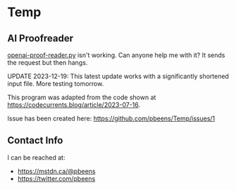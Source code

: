# Temp

## AI Proofreader

[openai-proof-reader.py](need-help/openai-proof-reader.py) isn't working. Can anyone help me with it? It sends the request but then hangs. 

UPDATE 2023-12-19: This latest update works with a significantly shortened input file. More testing tomorrow.

This program was adapted from the code shown at https://codecurrents.blog/article/2023-07-16. 

Issue has been created here: https://github.com/pbeens/Temp/issues/1

## Contact Info

I can be reached at:

- https://mstdn.ca/@pbeens
- https://twitter.com/pbeens 
